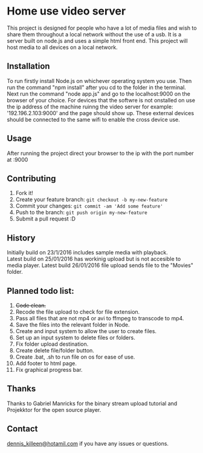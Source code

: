 
# Home use video server 
This project is designed for people who have a lot of media files and wish to share them throughout a local network without the use of a usb. It is a server built on node.js and uses a simple html front end. This project will host media to all devices on a local network.

## Installation
To run firstly install Node.js on whichever operating system you use. Then run the command "npm install" after you cd to the folder in the terminal. Next run the command "node app.js" and go to the localhost:9000 on the browser of your choice. For devices that the softwre is not onstalled on use the ip address of the machine ruinng the video server for example: '192.196.2.103:9000' and the page should show up. These external devices should be connected to the same wifi to enable the cross device use. 

## Usage
After running the project direct your browser to the ip with the port number at :9000

## Contributing
1. Fork it!
2. Create your feature branch: `git checkout -b my-new-feature`
3. Commit your changes: `git commit -am 'Add some feature'`
4. Push to the branch: `git push origin my-new-feature`
5. Submit a pull request :D
  
## History
Initially build on 23/1/2016 includes sample media with playback.  
Latest build on 25/01/2016 has workinig upload but is not accesible to media player.
Latest build 26/01/2016 file upload sends file to the "Movies" folder.

## Planned todo list:
1.	~~Code clean.~~
2.	Recode the file upload to check for file extension.
3.	Pass all files that are not mp4 or avi to ffmpeg to transcode to mp4.
4.	Save the files into the relevant folder in Node.
5.	Create and input system to allow the user to create files.
6.	Set up an input system to delete files or folders.
7.	Fix folder upload destination.
8.	Create delete file/folder button.
9.	Create .bat, .sh to run file on os for ease of use.
10.	Add footer to html page.
11.	Fix graphical progress bar.  

## Thanks
Thanks to Gabriel Manricks for the binary stream upload tutorial and Projekktor for the open source player.  

## Contact 
dennis_killeen@hotamil.com if you have any issues or questions.

